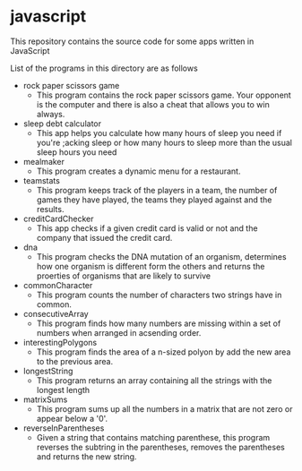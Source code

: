 # javascript
This repository contains the source code for some apps written in JavaScript

List of the programs in this directory are as follows
- rock paper scissors game
    - This program contains the rock paper scissors game. Your opponent is the computer and there is also a cheat that allows you to win always.
- sleep debt calculator
    - This app helps you calculate how many hours of sleep you need if you're ;acking sleep or how many hours to sleep more than the usual sleep hours you need
- mealmaker
    - This program creates a dynamic menu for a restaurant.
- teamstats
    - This program keeps track of the players in a team, the number of games they have played, the teams they played against and the results.
- creditCardChecker
    - This app checks if a given credit card is valid or not and the company that issued the credit card.
- dna
    - This program checks the DNA mutation of an organism, determines how one organism is different form the others and returns the proerties of organisms that are likely to survive
- commonCharacter
    - This program counts the number of characters two strings have in common.
- consecutiveArray
    - This program finds how many numbers are missing within a set of numbers when arranged in acsending order.
- interestingPolygons
    - This program finds the area of a n-sized polyon by add the new area to the previous area.
- longestString
    - This program returns an array containing all the strings with the longest length
- matrixSums
    - This program sums up all the numbers in a matrix that are not zero or appear below a '0'.
- reverseInParentheses
    - Given a string that contains matching parenthese, this program reverses the subtring in the parentheses, removes the parentheses and returns the new string.

